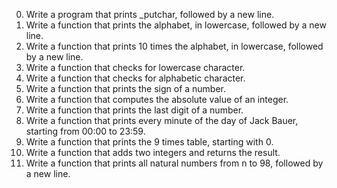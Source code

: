 0. Write a program that prints _putchar, followed by a new line.
1. Write a function that prints the alphabet, in lowercase, followed by a new line.
2. Write a function that prints 10 times the alphabet, in lowercase, followed by a new line.
3. Write a function that checks for lowercase character. 
4. Write a function that checks for alphabetic character. 
5. Write a function that prints the sign of a number.
6. Write a function that computes the absolute value of an integer.
7. Write a function that prints the last digit of a number.
8. Write a function that prints every minute of the day of Jack Bauer, starting from 00:00 to 23:59.
9. Write a function that prints the 9 times table, starting with 0.
10. Write a function that adds two integers and returns the result.
11. Write a function that prints all natural numbers from n to 98, followed by a new line.

